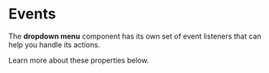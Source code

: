 # Events

The **dropdown menu** component has its own set of event listeners that can help you handle its actions.

Learn more about these properties below.